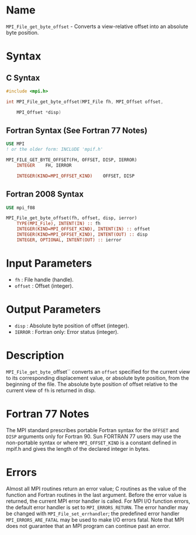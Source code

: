 # Name

`MPI_File_get_byte_offset` - Converts a view-relative offset into an
absolute byte position.

# Syntax

## C Syntax

```c
#include <mpi.h>

int MPI_File_get_byte_offset(MPI_File fh, MPI_Offset offset,

    MPI_Offset *disp)
```

## Fortran Syntax (See Fortran 77 Notes)

```fortran
USE MPI
! or the older form: INCLUDE 'mpif.h'

MPI_FILE_GET_BYTE_OFFSET(FH, OFFSET, DISP, IERROR)
    INTEGER    FH, IERROR

    INTEGER(KIND=MPI_OFFSET_KIND)    OFFSET, DISP
```

## Fortran 2008 Syntax

```fortran
USE mpi_f08

MPI_File_get_byte_offset(fh, offset, disp, ierror)
    TYPE(MPI_File), INTENT(IN) :: fh
    INTEGER(KIND=MPI_OFFSET_KIND), INTENT(IN) :: offset
    INTEGER(KIND=MPI_OFFSET_KIND), INTENT(OUT) :: disp
    INTEGER, OPTIONAL, INTENT(OUT) :: ierror
```


# Input Parameters

* `fh` : File handle (handle).
* `offset` : Offset (integer).

# Output Parameters

* `disp` : Absolute byte position of offset (integer).
* `IERROR` : Fortran only: Error status (integer).

# Description

`MPI_File_get_byte_`offset`` converts an `offset` specified for the current
view to its corresponding displacement value, or absolute byte position,
from the beginning of the file. The absolute byte position of offset
relative to the current view of `fh` is returned in disp.

# Fortran 77 Notes

The MPI standard prescribes portable Fortran syntax for the `OFFSET` and
`DISP` arguments only for Fortran 90. Sun FORTRAN 77 users may use the
non-portable syntax
    or
where `MPI_OFFSET_KIND` is a constant defined in mpif.h and gives the
length of the declared integer in bytes.

# Errors

Almost all MPI routines return an error value; C routines as the value
of the function and Fortran routines in the last argument.
Before the error value is returned, the current MPI error handler is
called. For MPI I/O function errors, the default error handler is set to
`MPI_ERRORS_RETURN`. The error handler may be changed with
`MPI_File_set_errhandler`; the predefined error handler
`MPI_ERRORS_ARE_FATAL` may be used to make I/O errors fatal. Note that MPI
does not guarantee that an MPI program can continue past an error.

